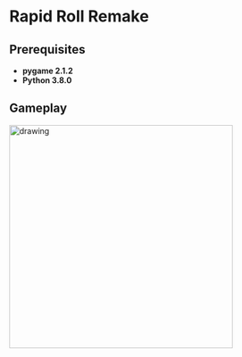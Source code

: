 # Rapid Roll Remake

## Prerequisites
- **pygame 2.1.2**
- **Python 3.8.0**

## Gameplay
<img src="https://user-images.githubusercontent.com/84402735/176996949-2605b7c7-950f-4276-9ce9-b1fbd766b8ca.png" alt="drawing" width="400"/>
